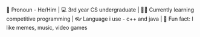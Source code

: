 🧑 Pronoun - He/Him |  💻 3rd year CS undergraduate |  👩‍💻 Currently learning competitive programming |  👓 Language i use - c++ and java |  🛴 Fun fact: I like memes, music, video games
